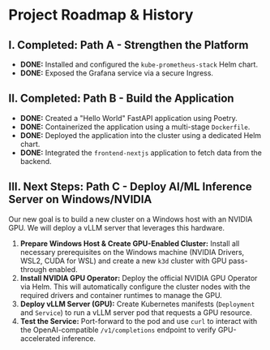 # Project Roadmap & History

## I. Completed: Path A - Strengthen the Platform
* **DONE:** Installed and configured the `kube-prometheus-stack` Helm chart.
* **DONE:** Exposed the Grafana service via a secure Ingress.

## II. Completed: Path B - Build the Application
* **DONE:** Created a "Hello World" FastAPI application using Poetry.
* **DONE:** Containerized the application using a multi-stage `Dockerfile`.
* **DONE:** Deployed the application into the cluster using a dedicated Helm chart.
* **DONE:** Integrated the `frontend-nextjs` application to fetch data from the backend.

## III. Next Steps: Path C - Deploy AI/ML Inference Server on Windows/NVIDIA
Our new goal is to build a new cluster on a Windows host with an NVIDIA GPU. We will deploy a vLLM server that leverages this hardware.
1.  **Prepare Windows Host & Create GPU-Enabled Cluster:** Install all necessary prerequisites on the Windows machine (NVIDIA Drivers, WSL2, CUDA for WSL) and create a new `k3d` cluster with GPU pass-through enabled.
2.  **Install NVIDIA GPU Operator:** Deploy the official NVIDIA GPU Operator via Helm. This will automatically configure the cluster nodes with the required drivers and container runtimes to manage the GPU.
3.  **Deploy vLLM Server (GPU):** Create Kubernetes manifests (`Deployment` and `Service`) to run a vLLM server pod that requests a GPU resource.
4.  **Test the Service:** Port-forward to the pod and use `curl` to interact with the OpenAI-compatible `/v1/completions` endpoint to verify GPU-accelerated inference.